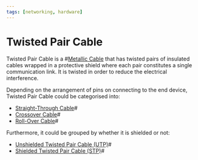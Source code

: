 ```yaml
---
tags: [networking, hardware]
---
```


# Twisted Pair Cable

Twisted Pair Cable is a #[Metallic Cable](202210111820.md) that has twisted
pairs of insulated cables wrapped in a protective shield where each pair
constitutes a single communication link. It is twisted in order to reduce the
electrical interference.

Depending on the arrangement of pins on connecting to the end device, Twisted
Pair Cable could be categorised into:
- [Straight-Through Cable](202210111828.md)#
- [Crossover Cable](202210111835.md)#
- [Roll-Over Cable](202210111839.md)#

Furthermore, it could be grouped by whether it is shielded or not:
- [Unshielded Twisted Pair Cable (UTP)](202210111822.md)#
- [Shielded Twisted Pair Cable (STP)](202210111826.md)#

